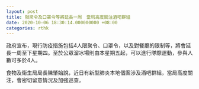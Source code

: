 ```yaml
---
layout: post
title: 限聚令及口罩令等將延長一周　當局高度關注酒吧群組
date: 2020-10-06 18:30:14.000000000 +08:00
categories: rthk
---
```


政府宣布，現行防疫措施包括4人限聚令、口罩令，以及對餐廳的限制等，將會延長一周至下星期四。至於公眾溜冰場則由本星期五起，可以進行隊際運動，參與人數可多於4人。

食物及衞生局局長陳肇始說，近日有新型肺炎本地個案涉及酒吧群組，當局高度關注，會密切留意情況及加強巡查。

